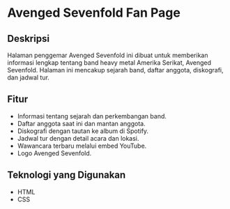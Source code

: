# Avenged Sevenfold Fan Page

## Deskripsi

Halaman penggemar Avenged Sevenfold ini dibuat untuk memberikan informasi lengkap tentang band heavy metal Amerika Serikat, Avenged Sevenfold. Halaman ini mencakup sejarah band, daftar anggota, diskografi, dan jadwal tur.

## Fitur

- Informasi tentang sejarah dan perkembangan band.
- Daftar anggota saat ini dan mantan anggota.
- Diskografi dengan tautan ke album di Spotify.
- Jadwal tur dengan detail acara dan lokasi.
- Wawancara terbaru melalui embed YouTube.
- Logo Avenged Sevenfold.

## Teknologi yang Digunakan

- HTML
- CSS
